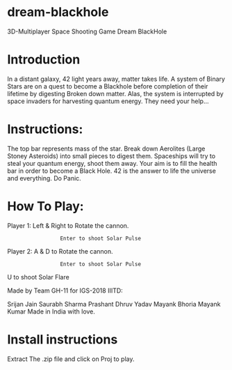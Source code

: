 # dream-blackhole
3D-Multiplayer Space Shooting Game
Dream BlackHole
# Introduction
In a distant galaxy, 42 light
years away, matter takes life.
A system of Binary Stars are
on a quest to become a
Blackhole before completion
of their lifetime by digesting
Broken down matter.
Alas, the system is interrupted
by space invaders for
harvesting quantum energy.
They need your help…

# Instructions:

The top bar represents mass of the star.
Break down Aerolites (Large Stoney Asteroids) into small pieces to digest them.
Spaceships will try to steal your quantum energy, shoot them away.
Your aim is to fill the health bar in order to become a Black Hole.
42 is the answer to life the universe and everything.
Do Panic.
# How To Play:

Player 1: Left & Right to Rotate the cannon.

                     Enter to shoot Solar Pulse

Player 2: A & D to Rotate the cannon.

                     Enter to shoot Solar Pulse

U to shoot Solar Flare

<May the Force be with you>

Made by Team GH-11 for IGS-2018 IIITD: 


Srijan Jain
Saurabh Sharma
Prashant 
Dhruv Yadav
Mayank Bhoria
Mayank Kumar
Made in India with love.


# Install instructions
Extract The .zip file and click on Proj to play.
